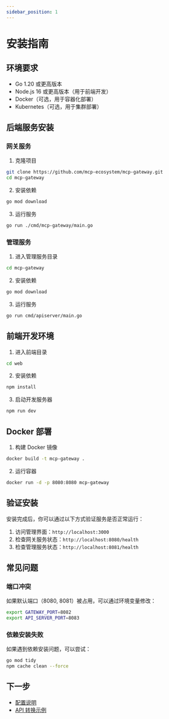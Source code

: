 ```yaml
---
sidebar_position: 1
---
```


# 安装指南

## 环境要求

- Go 1.20 或更高版本
- Node.js 16 或更高版本（用于前端开发）
- Docker（可选，用于容器化部署）
- Kubernetes（可选，用于集群部署）

## 后端服务安装

### 网关服务

1. 克隆项目
```bash
git clone https://github.com/mcp-ecosystem/mcp-gateway.git
cd mcp-gateway
```

2. 安装依赖
```bash
go mod download
```

3. 运行服务
```bash
go run ./cmd/mcp-gateway/main.go
```

### 管理服务

1. 进入管理服务目录
```bash
cd mcp-gateway
```

2. 安装依赖
```bash
go mod download
```

3. 运行服务
```bash
go run cmd/apiserver/main.go
```

## 前端开发环境

1. 进入前端目录
```bash
cd web
```

2. 安装依赖
```bash
npm install
```

3. 启动开发服务器
```bash
npm run dev
```

## Docker 部署

1. 构建 Docker 镜像
```bash
docker build -t mcp-gateway .
```

2. 运行容器
```bash
docker run -d -p 8080:8080 mcp-gateway
```

## 验证安装

安装完成后，你可以通过以下方式验证服务是否正常运行：

1. 访问管理界面：`http://localhost:3000`
2. 检查网关服务状态：`http://localhost:8080/health`
3. 检查管理服务状态：`http://localhost:8081/health`

## 常见问题

### 端口冲突
如果默认端口（8080, 8081）被占用，可以通过环境变量修改：
```bash
export GATEWAY_PORT=8082
export API_SERVER_PORT=8083
```

### 依赖安装失败
如果遇到依赖安装问题，可以尝试：
```bash
go mod tidy
npm cache clean --force
```

## 下一步

- [配置说明](/docs/getting-started/configuration)
- [API 转换示例](/docs/getting-started/examples) 